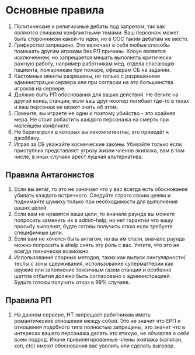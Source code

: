 Основные правила
================

1) Политические и религиозные дебаты под запретом, так как являются слишком конфликтными темами. Ваш персонаж может быть сторонником какой-то идеи, но в OOC таким дебатам не место.
2) Гриферство запрещено. Это включает в себя любые способы помешать другим игрокам без РП причины. Клоун является исключением, но запрещается мешать выполнять критически важную работу, например работникам мед. отдела спасающих пациента, пожарникам при пожаре, офицерам СБ на задании. 
3) Кастомные ивенты разрешены, но только с разрешением администрации сервера или при согласии на это большинства игроков на сервере.
4) Должно быть РП обоснования для ваших действий. Не бегите на другой конец станции, если ваш друг-коопер погибает где-то в техах и ваш персонаж не может знать об этом.
5) Помните, вы играете не одни и поэтому убийство - это крайняя мера. Не стоит робастить каждого персонажа на смерть при малейшем конфликте.
6) Не берите роли в которых вы некомпетентны, это приведёт к джоббану.
7) Играя за СБ уважайте космические законы. Убивайте только если приступник представляет угрозу жизни членов экипажа, вам в том числе, в иных случаях арест лушчая альтернатива.


Правила Антагонистов
---------------
1) Если вы антаг, то это не означает что у вас всегда есть обоснование убивать каждого встречного. Следуйте строго своим целям и поднимайте шумиху только при необходимости для выполнения ваших целей.
2) Если вам не нравятся ваши цели, то вначале раунда вы можете попросить заменить их в admin-help, но нет гарантии что вашу просьбу выполнят, будте готовы получить отказ если требуете специфичные цели.
3) Если вам не хочется быть антагом, но вы им стали, вначале раунда можно попросить в ahelp снять эту роль с вас. Учтите, что это не всегда технически возможно.
4) Использование спорных методов, таких как выпуск сингулярности/теслы с зоны сдерживания, использование суперматтерии как оружие или заполнение токсичным газом станции и особенно шаттла отбытия должно быть согласовано с администрацией. Будьте готовы получить отказ в 99% случаев.

Правила РП
----------
1) На данном сервере, НТ запрещает работникам иметь романтические отношения между собой. Это не значит что ЕРП и отношения подобного типа полностью запрещены, это значит что в интересах вашего персонажа делать это втихую, не объявляя о себе всем подряд. Иначе привилегированные члены экипажа (капитан, хоп, etc) имеют обоснования вас уволить или сделать выговор.
